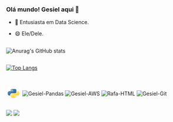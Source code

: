 ### Olá mundo! Gesiel aqui 👋



- 🌱 Entusiasta em Data Science.
- 😄 Ele/Dele.

  ##

![Anurag's GitHub stats](https://github-readme-stats.vercel.app/api?username=gesielrodrigues&show_icons=true)

  ##
  
[![Top Langs](https://github-readme-stats.vercel.app/api/top-langs/?username=gesielrodrigues&layout=compact)](https://github.com/anuraghazra/github-readme-stats)

  ##
  
<div style="display: inline_block"><br>
  <img align="center" alt="Gesiel-Python" height="30" width="40" src="https://raw.githubusercontent.com/devicons/devicon/master/icons/python/python-original.svg">
  <img align="center" alt="Gesiel-Pandas" height="30" width="40" src="https://cdn.jsdelivr.net/gh/devicons/devicon/icons/pandas/pandas-original-wordmark.svg">
  <img align="center" alt="Gesiel-AWS" height="30" width="40" src="https://cdn.jsdelivr.net/gh/devicons/devicon/icons/amazonwebservices/amazonwebservices-original.svg">
  <img align="center" alt="Rafa-HTML" height="30" width="40" src="https://scikit-learn.org/dev/_images/scikit-learn-logo-notext.png">
  <img align="center" alt="Gesiel-Git" height="30" width="40" src="https://cdn.jsdelivr.net/gh/devicons/devicon/icons/git/git-plain.svg">
  
  
</div>
  
  ##
 
<div> 
  <a href="https://www.linkedin.com/in/gesiel-rodrigues/" target="_blank"><img src="https://img.shields.io/badge/-LinkedIn-%230077B5?style=for-the-badge&logo=linkedin&logoColor=white" target="_blank"></a> 
  <a href = "mailto:gesielrodrigues.dev@gmail.com"><img src="https://img.shields.io/badge/-Gmail-%23333?style=for-the-badge&logo=gmail&logoColor=white" target="_blank"></a>

  
</div>



